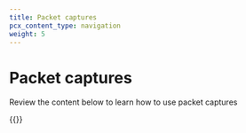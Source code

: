```yaml
---
title: Packet captures
pcx_content_type: navigation
weight: 5
---
```


# Packet captures

Review the content below to learn how to use packet captures

{{<directory-listing>}}